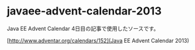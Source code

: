 javaee-advent-calendar-2013
===========================

Java EE Advent Calendar 4日目の記事で使用したソースです。

[http://www.adventar.org/calendars/152](Java EE Advent Calendar 2013)
